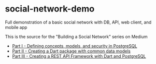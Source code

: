 # social-network-demo
Full demonstration of a basic social network with DB, API, web client, and mobile app

This is the source for the "Building a Social Network" series on Medium
* [Part I - Defining concepts, models, and security in PostgreSQL](https://itnext.io/building-a-social-network-part-i-25856fc693e1)
* [Part II - Creating a Dart package with common data models](https://itnext.io/building-a-social-network-part-ii-1e6883ba27f6)
* [Part III - Creating a REST API Framework with Dart and PostgreSQL](https://itnext.io/building-a-social-network-part-iii-9f9d215a624)
